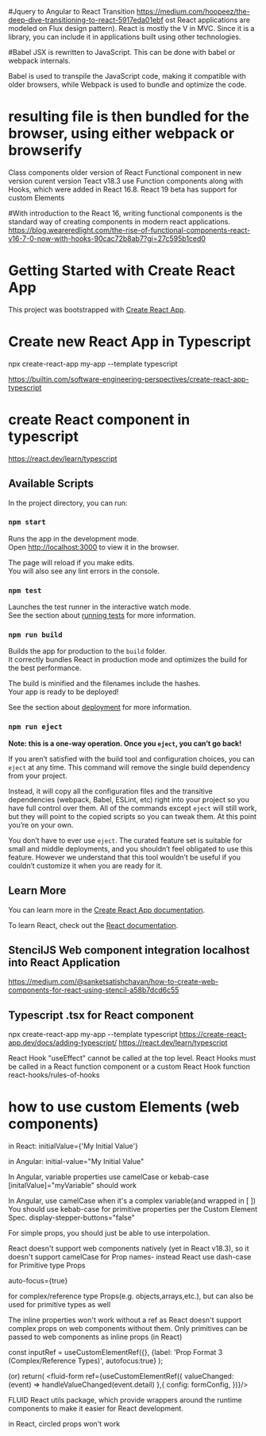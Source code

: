 #Jquery to Angular to React Transition
https://medium.com/hoopeez/the-deep-dive-transitioning-to-react-5917eda01ebf
ost React applications are modeled on Flux design pattern).
 React is mostly the V in MVC. Since it is a library, you can include it in applications built using other technologies.


#Babel
JSX is rewritten to JavaScript. This can be done with babel or webpack internals.

Babel is used to transpile the JavaScript code, making it compatible with older browsers,
while Webpack is used to bundle and optimize the code. 
 
# resulting file is then bundled for the browser, using either webpack or browserify

Class components older version of React
Functional component in new version
curent version Teact v18.3
use Function components along with Hooks, which were added in React 16.8.
React 19 beta has support for custom Elements

#With introduction to the React 16, writing functional components is the standard way of creating components in modern react applications.
https://blog.weareredlight.com/the-rise-of-functional-components-react-v16-7-0-now-with-hooks-90cac72b8ab7?gi=27c595b1ced0

 

# Getting Started with Create React App

This project was bootstrapped with [Create React App](https://github.com/facebook/create-react-app).

# Create new React App in Typescript
npx create-react-app my-app --template typescript

https://builtin.com/software-engineering-perspectives/create-react-app-typescript

# create React component in typescript
https://react.dev/learn/typescript

## Available Scripts

In the project directory, you can run:

### `npm start`

Runs the app in the development mode.\
Open [http://localhost:3000](http://localhost:3000) to view it in the browser.

The page will reload if you make edits.\
You will also see any lint errors in the console.

### `npm test`

Launches the test runner in the interactive watch mode.\
See the section about [running tests](https://facebook.github.io/create-react-app/docs/running-tests) for more information.

### `npm run build`

Builds the app for production to the `build` folder.\
It correctly bundles React in production mode and optimizes the build for the best performance.

The build is minified and the filenames include the hashes.\
Your app is ready to be deployed!

See the section about [deployment](https://facebook.github.io/create-react-app/docs/deployment) for more information.

### `npm run eject`

**Note: this is a one-way operation. Once you `eject`, you can’t go back!**

If you aren’t satisfied with the build tool and configuration choices, you can `eject` at any time. This command will remove the single build dependency from your project.

Instead, it will copy all the configuration files and the transitive dependencies (webpack, Babel, ESLint, etc) right into your project so you have full control over them. All of the commands except `eject` will still work, but they will point to the copied scripts so you can tweak them. At this point you’re on your own.

You don’t have to ever use `eject`. The curated feature set is suitable for small and middle deployments, and you shouldn’t feel obligated to use this feature. However we understand that this tool wouldn’t be useful if you couldn’t customize it when you are ready for it.

## Learn More

You can learn more in the [Create React App documentation](https://facebook.github.io/create-react-app/docs/getting-started).

To learn React, check out the [React documentation](https://reactjs.org/).
## StencilJS Web component integration localhost into React Application

https://medium.com/@sanketsatishchavan/how-to-create-web-components-for-react-using-stencil-a58b7dcd6c55

## Typescript .tsx for React component
npx create-react-app my-app --template typescript
https://create-react-app.dev/docs/adding-typescript/
https://react.dev/learn/typescript

React Hook "useEffect" cannot be called at the top level. React Hooks must be called in a React function component or a custom React Hook function  react-hooks/rules-of-hooks

# how to use custom Elements (web components)
in React:
initialValue={'My Initial Value'}

in Angular:
initial-value="My Initial Value"

In Angular, variable properties use camelCase  or kebab-case
[initalValue]="myVariable"   should work


In Angular, use camelCase when it's a complex variable(and wrapped in [ ])
You should use kebab-case for primitive properties per the Custom Element Spec.
display-stepper-buttons="false"

For simple props, you should just be able to use interpolation.


React doesn't support web components natively (yet in React v18.3), so it doesn't support camelCase for Prop names-
instead React use dash-case for Primitive type Props

auto-focus={true}


for complex/reference type Props(e.g. objects,arrays,etc.), but can also be used for primitive types as well

The inline properties won't work without a ref as React doesn't support complex props on web components without them. Only primitives can be passed to web components as inline props (in React)

const inputRef = useCustomElementRef({},
{label: 'Prop Format 3 (Complex/Reference Types)', autofocus:true}
);

<fluid-input-field ref={inputRef}></fluid-input-field>
(or)
return(
<fluid-form ref={useCustomElementRef({
valueChanged: (event) => handleValueChanged(event.detail)
},{
config: formConfig,
})}/>

FLUID React utils package, which provide wrappers around the runtime components to make it easier for React development.

in React, circled props won't work
